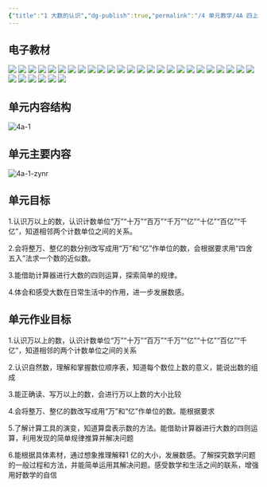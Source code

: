 ```yaml
---
{"title":"1 大数的认识","dg-publish":true,"permalink":"/4 单元教学/4A 四上/1 大数的认识/","dgPassFrontmatter":true,"noteIcon":""}
---
```




## 电子教材

<p class="grid-4">
	<img loading="lazy" decoding="async" src="https://download.pep.com.cn/xsxjc/22xjcsx41x/files/mobile/8.jpg">
	<img loading="lazy" decoding="async" src="https://download.pep.com.cn/xsxjc/22xjcsx41x/files/mobile/9.jpg">
	<img loading="lazy" decoding="async" src="https://download.pep.com.cn/xsxjc/22xjcsx41x/files/mobile/10.jpg">
	<img loading="lazy" decoding="async" src="https://download.pep.com.cn/xsxjc/22xjcsx41x/files/mobile/11.jpg">
	<img loading="lazy" decoding="async" src="https://download.pep.com.cn/xsxjc/22xjcsx41x/files/mobile/12.jpg">
	<img loading="lazy" decoding="async" src="https://download.pep.com.cn/xsxjc/22xjcsx41x/files/mobile/13.jpg">
	<img loading="lazy" decoding="async" src="https://download.pep.com.cn/xsxjc/22xjcsx41x/files/mobile/14.jpg">
	<img loading="lazy" decoding="async" src="https://download.pep.com.cn/xsxjc/22xjcsx41x/files/mobile/15.jpg">
	<img loading="lazy" decoding="async" src="https://download.pep.com.cn/xsxjc/22xjcsx41x/files/mobile/16.jpg">
	<img loading="lazy" decoding="async" src="https://download.pep.com.cn/xsxjc/22xjcsx41x/files/mobile/17.jpg">
	<img loading="lazy" decoding="async" src="https://download.pep.com.cn/xsxjc/22xjcsx41x/files/mobile/18.jpg">
	<img loading="lazy" decoding="async" src="https://download.pep.com.cn/xsxjc/22xjcsx41x/files/mobile/19.jpg">
	<img loading="lazy" decoding="async" src="https://download.pep.com.cn/xsxjc/22xjcsx41x/files/mobile/20.jpg">
	<img loading="lazy" decoding="async" src="https://download.pep.com.cn/xsxjc/22xjcsx41x/files/mobile/21.jpg">
	<img loading="lazy" decoding="async" src="https://download.pep.com.cn/xsxjc/22xjcsx41x/files/mobile/22.jpg">
	<img loading="lazy" decoding="async" src="https://download.pep.com.cn/xsxjc/22xjcsx41x/files/mobile/23.jpg">
	<img loading="lazy" decoding="async" src="https://download.pep.com.cn/xsxjc/22xjcsx41x/files/mobile/24.jpg">
	<img loading="lazy" decoding="async" src="https://download.pep.com.cn/xsxjc/22xjcsx41x/files/mobile/25.jpg">
	<img loading="lazy" decoding="async" src="https://download.pep.com.cn/xsxjc/22xjcsx41x/files/mobile/26.jpg">
	<img loading="lazy" decoding="async" src="https://download.pep.com.cn/xsxjc/22xjcsx41x/files/mobile/27.jpg">
	<img loading="lazy" decoding="async" src="https://download.pep.com.cn/xsxjc/22xjcsx41x/files/mobile/28.jpg">
	<img loading="lazy" decoding="async" src="https://download.pep.com.cn/xsxjc/22xjcsx41x/files/mobile/29.jpg">
	<img loading="lazy" decoding="async" src="https://download.pep.com.cn/xsxjc/22xjcsx41x/files/mobile/30.jpg">
	<img loading="lazy" decoding="async" src="https://download.pep.com.cn/xsxjc/22xjcsx41x/files/mobile/31.jpg">
	<img loading="lazy" decoding="async" src="https://download.pep.com.cn/xsxjc/22xjcsx41x/files/mobile/32.jpg">
	<img loading="lazy" decoding="async" src="https://download.pep.com.cn/xsxjc/22xjcsx41x/files/mobile/33.jpg">
	<img loading="lazy" decoding="async" src="https://download.pep.com.cn/xsxjc/22xjcsx41x/files/mobile/34.jpg">
	<img loading="lazy" decoding="async" src="https://download.pep.com.cn/xsxjc/22xjcsx41x/files/mobile/35.jpg">
	<img loading="lazy" decoding="async" src="https://download.pep.com.cn/xsxjc/22xjcsx41x/files/mobile/36.jpg">
	<img loading="lazy" decoding="async" src="https://download.pep.com.cn/xsxjc/22xjcsx41x/files/mobile/37.jpg">
	<img loading="lazy" decoding="async" src="https://download.pep.com.cn/xsxjc/22xjcsx41x/files/mobile/38.jpg">
</p>

## 单元内容结构

![4a-1](https://r2.edui123.com/2023/05/4a-1.png)

## 单元主要内容

![4a-1-zynr](https://r2.edui123.com/2024/02/4a-1-zynr.jpg)

## 单元目标

1.认识万以上的数，认识计数单位“万”“十万”“百万”“千万”“亿”“十亿”“百亿”“千亿”，知道相邻两个计数单位之间的关系。

2.会将整万、整亿的数分别改写成用“万”和“亿”作单位的数，会根据要求用“四舍五入”法求一个数的近似数。

3.能借助计算器进行大数的四则运算，探索简单的规律。

4.体会和感受大数在日常生活中的作用，进一步发展数感。

## 单元作业目标

1.认识万以上的数，认识计数单位“万”“十万”“百万”“千万”“亿”“十亿”“百亿”“千亿”，知道相邻的两个计数单位之间的关系

2.认识自然数，理解和掌握数位顺序表，知道每个数位上数的意义，能说出数的组成

3.能正确读、写万以上的数，会进行万以上数的大小比较

4.会将整万、整亿的数改写成用“万”和“亿”作单位的数。能根据要求

5.了解计算工具的演变，知道算盘表示数的方法。能借助计算器进行大数的四则运算，利用发现的简单规律推算并解决问题

6.能根据具体素材，通过想象推理解释1 亿的大小，发展数感。了解探究数学问题的一般过程和方法，并能简单运用其解决问题。感受数学和生活之间的联系，增强用好数学的自信

